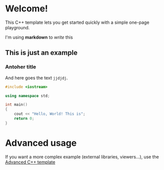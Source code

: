 # Welcome!

This C++ template lets you get started quickly with a simple one-page playground.

I'm using **markdown** to _write_ this

## This is just an example
### Antoher title
And here goes the text `jjdjdj`.



```C++ runnable
#include <iostream>

using namespace std;

int main() 
{
    cout << "Hello, World! This is";
    return 0;
}
```

# Advanced usage

If you want a more complex example (external libraries, viewers...), use the [Advanced C++ template](https://tech.io/select-repo/598)
